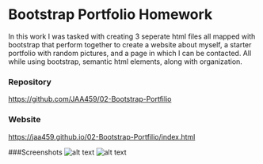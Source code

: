 # Bootstrap Portfolio Homework
In this work I was tasked with creating 3 seperate html files all mapped with bootstrap that perform together to create a website about myself, a starter portfolio with random pictures, and a page in which I can be contacted. All while using bootstrap, semantic html elements, along with organization.

### Repository 
https://github.com/JAA459/02-Bootstrap-Portfilio

### Website
https://jaa459.github.io/02-Bootstrap-Portfilio/index.html

###Screenshots
![alt text](https://jaa459.github.io/02-Bootstrap-Portfilio/Images/About-page.png)
![alt text](https://jaa459.github.io/02-Bootstrap-Portfilio/Images/Contact-Page.png)
